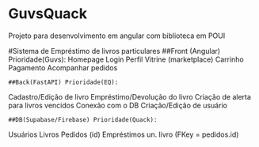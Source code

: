 # GuvsQuack
Projeto para desenvolvimento em angular com biblioteca em POUI

#Sistema de Empréstimo de livros particulares
	##Front (Angular) Prioridade(Guvs):
Homepage
Login
Perfil
Vitrine (marketplace)
Carrinho
Pagamento
Acompanhar pedidos

	##Back(FastAPI) Prioridade(EQ):
Cadastro/Edição de livro
Empréstimo/Devolução do livro
Criação de alerta para livros vencidos
Conexão com o DB
Criação/Edição de usuário

	##DB(Supabase/Firebase) Prioridade(Quack):
Usuários
Livros
Pedidos (id)
Empréstimos un. livro (FKey = pedidos.id)
